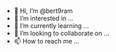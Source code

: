 - 👋 Hi, I’m @bert9ram
- 👀 I’m interested in ...
- 🌱 I’m currently learning ...
- 💞️ I’m looking to collaborate on ...
- 📫 How to reach me ...

<!---
bert9ram/bert9ram is a ✨ special ✨ repository because its `README.md` (this file) appears on your GitHub profile.
You can click the Preview link to take a look at your changes.
--->
